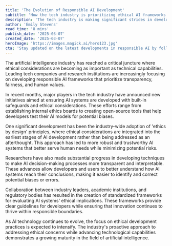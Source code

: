 ```yaml
---
title: 'The Evolution of Responsible AI Development'
subtitle: 'How the tech industry is prioritizing ethical AI frameworks'
description: 'The tech industry is making significant strides in developing ethical frameworks for AI development, with major companies implementing 'ethics by design' principles and establishing new standards for responsible innovation.'
author: 'Emily Stevens'
read_time: '8 mins'
publish_date: '2025-03-07'
created_date: '2025-03-07'
heroImage: 'https://images.magick.ai/hero123.jpg'
cta: 'Stay updated on the latest developments in responsible AI by following us on LinkedIn. Join our community of tech professionals committed to ethical innovation.'
---
```


The artificial intelligence industry has reached a critical juncture where ethical considerations are becoming as important as technical capabilities. Leading tech companies and research institutions are increasingly focusing on developing responsible AI frameworks that prioritize transparency, fairness, and human values.

In recent months, major players in the tech industry have announced new initiatives aimed at ensuring AI systems are developed with built-in safeguards and ethical considerations. These efforts range from establishing internal ethics boards to creating open-source tools that help developers test their AI models for potential biases.

One significant development has been the industry-wide adoption of 'ethics by design' principles, where ethical considerations are integrated into the earliest stages of AI development rather than being addressed as an afterthought. This approach has led to more robust and trustworthy AI systems that better serve human needs while minimizing potential risks.

Researchers have also made substantial progress in developing techniques to make AI decision-making processes more transparent and interpretable. These advances allow developers and users to better understand how AI systems reach their conclusions, making it easier to identify and correct potential biases or errors.

Collaboration between industry leaders, academic institutions, and regulatory bodies has resulted in the creation of standardized frameworks for evaluating AI systems' ethical implications. These frameworks provide clear guidelines for developers while ensuring that innovation continues to thrive within responsible boundaries.

As AI technology continues to evolve, the focus on ethical development practices is expected to intensify. The industry's proactive approach to addressing ethical concerns while advancing technological capabilities demonstrates a growing maturity in the field of artificial intelligence.